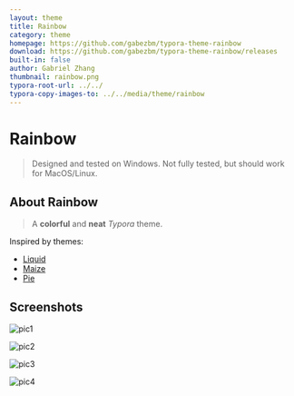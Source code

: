 ```yaml
---
layout: theme
title: Rainbow
category: theme
homepage: https://github.com/gabezbm/typora-theme-rainbow
download: https://github.com/gabezbm/typora-theme-rainbow/releases
built-in: false
author: Gabriel Zhang
thumbnail: rainbow.png
typora-root-url: ../../
typora-copy-images-to: ../../media/theme/rainbow
---
```


# Rainbow

> Designed and tested on Windows. Not fully tested, but should work for MacOS/Linux.

## About Rainbow

> A **colorful** and **neat** *Typora* theme.

Inspired by themes:

+ [Liquid](https://github.com/Fentaniao/Liquid)
+ [Maize](https://github.com/BEATREE/typora-maize-theme)
+ [Pie](https://github.com/kevinzhao2233/typora-theme-pie)

## Screenshots

![pic1](/media/theme/rainbow/pic1.png)

![pic2](/media/theme/rainbow/pic2.png)

![pic3](/media/theme/rainbow/pic3.png)

![pic4](/media/theme/rainbow/pic4.png)
